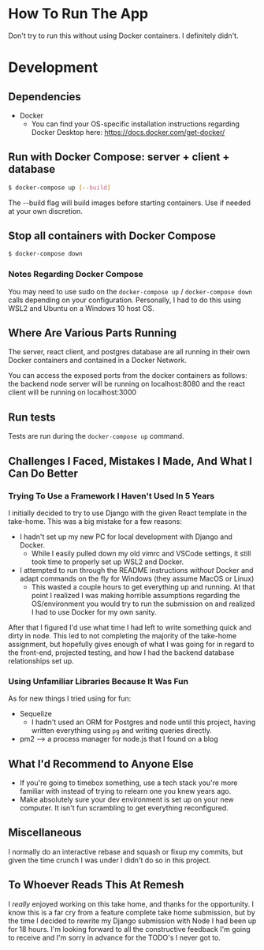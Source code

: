 # How To Run The App

Don't try to run this without using Docker containers. I definitely didn't.

# Development

## Dependencies

- Docker
    - You can find your OS-specific installation instructions regarding Docker Desktop here: https://docs.docker.com/get-docker/

## Run with Docker Compose: server + client + database

```bash
$ docker-compose up [--build]
```

The --build flag will build images before starting containers. Use if needed at your own discretion.

## Stop all containers with Docker Compose

```bash
$ docker-compose down
```

### Notes Regarding Docker Compose

You may need to use sudo on the `docker-compose up` / `docker-compose down` calls depending on your configuration.
Personally, I had to do this using WSL2 and Ubuntu on a Windows 10 host OS.

## Where Are Various Parts Running
The server, react client, and postgres database are all running in their own Docker containers and contained in a Docker Network.

You can access the exposed ports from the docker containers as follows: the backend node server will be running on localhost:8080 and the react client will be running on localhost:3000


## Run tests

Tests are run during the `docker-compose up` command.

## Challenges I Faced, Mistakes I Made, And What I Can Do Better

### Trying To Use a Framework I Haven't Used In 5 Years

I initially decided to try to use Django with the given React template in the take-home.
This was a big mistake for a few reasons:
- I hadn't set up my new PC for local development with Django and Docker.
    - While I easily pulled down my old vimrc and VSCode settings, it still took time to properly set up WSL2 and Docker.
- I attempted to run through the README instructions _without_ Docker and adapt commands on the fly for Windows (they assume MacOS or Linux)
    - This wasted a couple hours to get everything up and running. At that point I realized I was making horrible assumptions regarding the OS/environment you would try to run the submission on and realized I had to use Docker for my own sanity.

After that I figured I'd use what time I had left to write something quick and dirty in node. This led to not completing the majority of the take-home assignment, but hopefully gives enough of what I was going for in regard to the front-end, projected testing, and how I had the backend database relationships set up.

### Using Unfamiliar Libraries Because It Was Fun

As for new things I tried using for fun:
- Sequelize
    - I hadn't used an ORM for Postgres and node until this project, having written everything using `pg` and writing queries directly.
- pm2 --> a process manager for node.js that I found on a blog

## What I'd Recommend to Anyone Else

- If you're going to timebox something, use a tech stack you're more familiar with instead of trying to relearn one you knew years ago. 
- Make absolutely sure your dev environment is set up on your new computer. It isn't fun scrambling to get everything reconfigured.

## Miscellaneous

I normally do an interactive rebase and squash or fixup my commits, but given the time crunch I was under I didn't do so in this project.

## To Whoever Reads This At Remesh

I _really_ enjoyed working on this take home, and thanks for the opportunity. I know this is a far cry from a feature complete take home submission, but by the time I decided to rewrite my Django submission with Node I had been up for 18 hours. I'm looking forward to all the constructive feedback I'm going to receive and I'm sorry in advance for the TODO's I never got to. 
